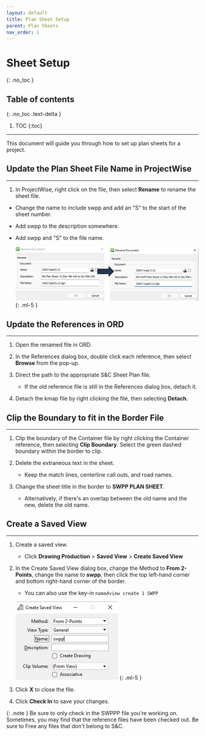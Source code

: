 ```yaml
---
layout: default
title: Plan Sheet Setup
parent: Plan Sheets
nav_order: 1
---
```


# Sheet Setup
{: .no_toc }

## Table of contents
{: .no_toc .text-delta }

1. TOC
{:toc}

---

This document will guide you through how to set up plan sheets for a project.

## Update the Plan Sheet File Name in ProjectWise
***
1.  In ProjectWise, right click on the file, then select **Rename** to rename the sheet file.

-   Change the name to include swpp and add an "S" to the start of the sheet number.

-   Add swpp to the description somewhere.

-   Add swpp and "S" to the file name.

    ![](../assets/images/rename-sheet.png)
    {: .ml-5 }

## Update the References in ORD
***
1.  Open the renamed file in ORD.

2.  In the References dialog box, double click each reference, then select **Browse** from the pop-up.

3.  Direct the path to the appropriate S&C Sheet Plan file.

    -   If the old reference file is still in the References dialog box, detach it.

4.  Detach the kmap file by right clicking the file, then selecting **Detach.**

## Clip the Boundary to fit in the Border File
***

1.  Clip the boundary of the Container file by right clicking the Container reference, then selecting **Clip Boundary**. Select the green dashed boundary within the border to clip.

2.  Delete the extraneous text in the sheet.

    -   Keep the match lines, centerline call outs, and road names.

3.  Change the sheet title in the border to **SWPP PLAN SHEET**.

    -   Alternatively, if there's an overlap between the old name and the new, delete the old name.

## Create a Saved View
***
1.  Create a saved view.

    -   Click **Drawing Production** > **Saved View** > **Create Saved View**

2. In the Create Saved View dialog box, change the Method to **From 2-Points**, change the name to **swpp**, then click the top left-hand corner and bottom right-hand corner of the border.

    - You can also use the key-in `namedview create 1 SWPP` 

    ![](../assets/images/create-saved-view.png)
    {: .ml-5 }

11. Click **X** to close the file.

12. Click **Check In** to save your changes.

{: .note }
Be sure to only check in the SWPPP file you're working on. Sometimes, you may find that the reference files have been checked out. Be sure to Free any files that don't belong to S&C. 
